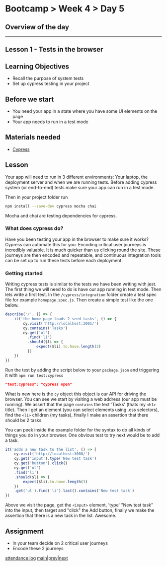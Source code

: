 # Bootcamp > Week 4 > Day 5

## Overview of the day

----

## Lesson 1 - Tests in the browser

## Learning Objectives

* Recall the purpose of system tests
* Set up cypress testing in your project

## Before we start

* You need your app in a state where you have some UI elements on the page
* Your app needs to run in a test mode

## Materials needed

* [Cypress](https://www.cypress.io/)

## Lesson

Your app will need to run in 3 different environments: Your laptop, the deployment server and when we are running tests. Before adding cypress system (or end-to-end) tests make sure your app can run in a test mode.

Then in your project folder run

```sh
npm install --save-dev cypress mocha chai
```
Mocha and chai are testing dependencies for cypress.

### What does cypress do?

Have you been testing your app in the browser to make sure it works? Cypress can automate this for you. Encoding critical user journeys is incredibly valuable. It is much quicker than us clicking round the site. These journeys are then encoded and repeatable, and continuous integration tools can be set up to run these tests before each deployment.

### Getting started

Writing cypress tests is similar to the tests we have been writing with jest. The first thing we will need to do is have our app running in test mode. Then lets write a first test. In the `/cypress/integration` folder create a test spec file for example `homepage.spec.js`. Then create a simple test like the one below.

```javascript
describe('/', () => {
    it('the home page loads 2 seed tasks', () => {
        cy.visit('http://localhost:3001/')
        cy.contains('Tasks')
        cy.get('ul')
          .find('li')
          .should($li => {
              expect($li).to.have.length(2)
          })
    })
})
```
Run the test by adding the script below to your `package.json` and triggering it with `npm run test:cypress`

```json
"test:cypress": "cypress open"
```

What is new here is the `cy` object this object is our API for driving the browser. You can see we start by visiting a web address (our app must be running). We assert that the page `contains` the text 'Tasks' (thats my `<h1>` title). Then I get an element (you can select elements using .css selectors), find the `<li>` children (my tasks), finally I make an assertion that there should be 2 tasks.

You can peek inside the example folder for the syntax to do all kinds of things you do in your browser. One obvious test to try next would be to add a task.

```javascript
it('adds a new task to the list', () => {
    cy.visit('http://localhost:3000/')
    cy.get('input').type('New test task')
    cy.get('button').click()
    cy.get('ul')
    .find('li')
    .should($li => {
        expect($li).to.have.length(3)
    })
    .get('ul').find('li').last().contains('New test task')
})
```
Above we visit the page, get the `<input>` element, 'type' "New test task" into the input, then target and "click" the Add button, finally we make the assertion that there is a new task in the list. Awesome.

## Assignment

* In your team decide on 2 critical user journeys
* Encode these 2 journeys

[attendance log](https://applied.whitehat.org.uk/mod/questionnaire/complete.php?id=6702)
[main](/swe)|[prev](/swe/bootcamp/wk4/day4.html)|[next](/swe/bootcamp/wk5/day1-5.html)